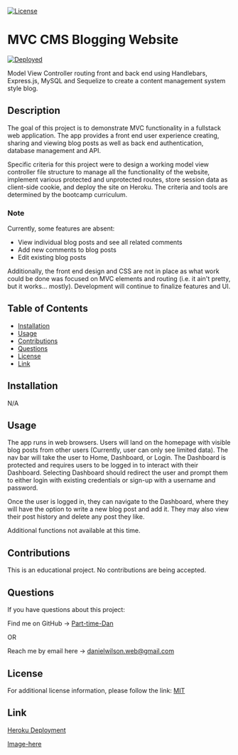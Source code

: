 [![License](https://img.shields.io/badge/License-MIT-blue.svg)](https://choosealicense.com/licenses/mit/)

# MVC CMS Blogging Website

[![Deployed](https://www.herokucdn.com/deploy/button.svg)](https://--stuff--goes--here--herokuapp.com/)

Model View Controller routing front and back end using Handlebars, Express.js, MySQL and Sequelize to create a content management system style blog.

## Description

The goal of this project is to demonstrate MVC functionality in a fullstack web application. The app provides a front end user experience creating, sharing and viewing blog posts as well as back end authentication, database management and API.

Specific criteria for this project were to design a working model view controller file structure to manage all the functionality of the website, implement various protected and unprotected routes, store session data as client-side cookie, and deploy the site on Heroku. The criteria and tools are determined by the bootcamp curriculum.

### Note

Currently, some features are absent: 

- View individual blog posts and see all related comments
- Add new comments to blog posts
- Edit existing blog posts

Additionally, the front end design and CSS are not in place as what work could be done was focused on MVC elements and routing (i.e. it ain't pretty, but it works... mostly). Development will continue to finalize features and UI.

## Table of Contents

- [Installation](#installation)
- [Usage](#usage)
- [Contributions](#contributions)
- [Questions](#questions)
- [License](#license)
- [Link](#link)

## Installation

N/A

## Usage

The app runs in web browsers. Users will land on the homepage with visible blog posts from other users (Currently, user can only see limited data). The nav bar will take the user to Home, Dashboard, or Login. The Dashboard is protected and requires users to be logged in to interact with their Dashboard. Selecting Dashboard should redirect the user and prompt them to either login with existing credentials or sign-up with a username and password. 

Once the user is logged in, they can navigate to the Dashboard, where they will have the option to write a new blog post and add it. They may also view their post history and delete any post they like. 

Additional functions not available at this time.

## Contributions

This is an educational project. No contributions are being accepted.

## Questions

If you have questions about this project:

Find me on GitHub -> [Part-time-Dan](https://github.com/Part-time-Dan)

OR

Reach me by email here -> [danielwilson.web@gmail.com](mailto:danielwilson.web@gmail.com)


## License

For additional license information, please follow the link: [MIT](https://choosealicense.com/licenses/mit/)

## Link

[Heroku Deployment](https://dw-notetaker-app-ptd-fbb4773f5a25.herokuapp.com/)


[Image-here](take-screenshot-of-Heroku-deployment)